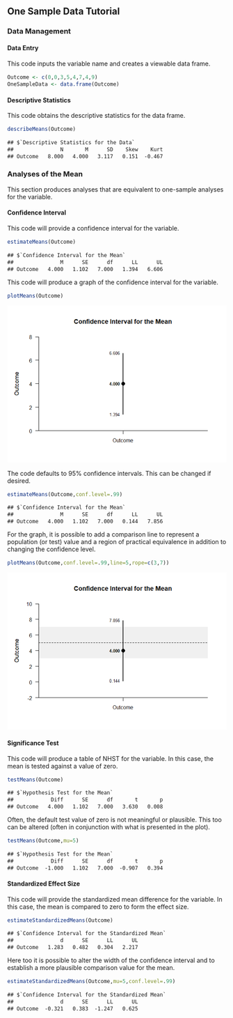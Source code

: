 
## One Sample Data Tutorial

### Data Management

#### Data Entry

This code inputs the variable name and creates a viewable data frame.

```r
Outcome <- c(0,0,3,5,4,7,4,9)
OneSampleData <- data.frame(Outcome)
```

#### Descriptive Statistics

This code obtains the descriptive statistics for the data frame.

```r
describeMeans(Outcome)
```

```
## $`Descriptive Statistics for the Data`
##               N       M      SD    Skew    Kurt
## Outcome   8.000   4.000   3.117   0.151  -0.467
```

### Analyses of the Mean

This section produces analyses that are equivalent to one-sample analyses for the variable.

#### Confidence Interval

This code will provide a confidence interval for the variable.

```r
estimateMeans(Outcome)
```

```
## $`Confidence Interval for the Mean`
##               M      SE      df      LL      UL
## Outcome   4.000   1.102   7.000   1.394   6.606
```

This code will produce a graph of the confidence interval for the variable.

```r
plotMeans(Outcome)
```

![](figures/OneSample-Data-MeansA-1.png)<!-- -->

The code defaults to 95% confidence intervals. This can be changed if desired.

```r
estimateMeans(Outcome,conf.level=.99)
```

```
## $`Confidence Interval for the Mean`
##               M      SE      df      LL      UL
## Outcome   4.000   1.102   7.000   0.144   7.856
```

For the graph, it is possible to add a comparison line to represent a population (or test) value and a region of practical equivalence in addition to changing the confidence level.

```r
plotMeans(Outcome,conf.level=.99,line=5,rope=c(3,7))
```

![](figures/OneSample-Data-MeansB-1.png)<!-- -->

#### Significance Test

This code will produce a table of NHST for the variable. In this case, the mean is tested against a value of zero.

```r
testMeans(Outcome)
```

```
## $`Hypothesis Test for the Mean`
##            Diff      SE      df       t       p
## Outcome   4.000   1.102   7.000   3.630   0.008
```

Often, the default test value of zero is not meaningful or plausible. This too can be altered (often in conjunction with what is presented in the plot).

```r
testMeans(Outcome,mu=5)
```

```
## $`Hypothesis Test for the Mean`
##            Diff      SE      df       t       p
## Outcome  -1.000   1.102   7.000  -0.907   0.394
```

#### Standardized Effect Size

This code will provide the standardized mean difference for the variable. In this case, the mean is compared to zero to form the effect size.

```r
estimateStandardizedMeans(Outcome)
```

```
## $`Confidence Interval for the Standardized Mean`
##               d      SE      LL      UL
## Outcome   1.283   0.482   0.304   2.217
```

Here too it is possible to alter the width of the confidence interval and to establish a more plausible comparison value for the mean.

```r
estimateStandardizedMeans(Outcome,mu=5,conf.level=.99)
```

```
## $`Confidence Interval for the Standardized Mean`
##               d      SE      LL      UL
## Outcome  -0.321   0.383  -1.247   0.625
```
